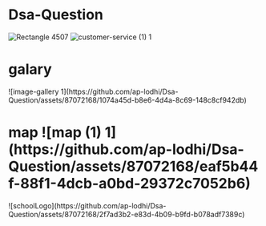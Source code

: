 # Dsa-Question
![Rectangle 4507](https://github.com/ap-lodhi/Dsa-Question/assets/87072168/d17df82f-a4d3-49ac-9bdd-46839747754a)
![customer-service (1) 1](https://github.com/ap-lodhi/Dsa-Question/assets/87072168/4c5762ad-577a-45f0-aa79-9e56b926cd60)
<div>
  <h1>
    galary
</h1>
![image-gallery 1](https://github.com/ap-lodhi/Dsa-Question/assets/87072168/1074a45d-b8e6-4d4a-8c69-148c8cf942db)
  
</div>
<h1>
  map
![map (1) 1](https://github.com/ap-lodhi/Dsa-Question/assets/87072168/eaf5b44f-88f1-4dcb-a0bd-29372c7052b6)
</h1>
![schoolLogo](https://github.com/ap-lodhi/Dsa-Question/assets/87072168/2f7ad3b2-e83d-4b09-b9fd-b078adf7389c)
